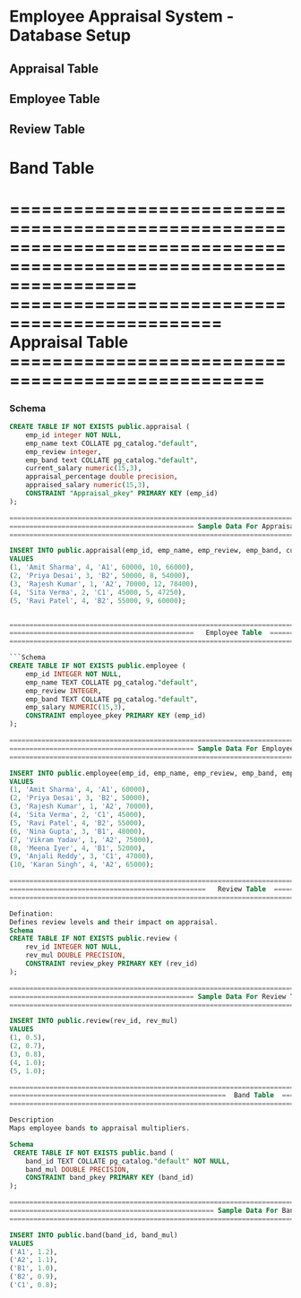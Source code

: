 # Employee Appraisal System - Database Setup

## Appraisal Table
## Employee Table
## Review Table
# Band Table
 
====================================================================================================================
==============================================   Appraisal Table  ==================================================
====================================================================================================================

### Schema
```sql
CREATE TABLE IF NOT EXISTS public.appraisal (
    emp_id integer NOT NULL,
    emp_name text COLLATE pg_catalog."default",
    emp_review integer,
    emp_band text COLLATE pg_catalog."default",
    current_salary numeric(15,3),
    appraisal_percentage double precision,
    appraised_salary numeric(15,3),
    CONSTRAINT "Appraisal_pkey" PRIMARY KEY (emp_id)
);

=======================================================================================================================
============================================== Sample Data For Appraisal Table  =======================================
=======================================================================================================================

INSERT INTO public.appraisal(emp_id, emp_name, emp_review, emp_band, current_salary, appraisal_percentage, appraised_salary)
VALUES
(1, 'Amit Sharma', 4, 'A1', 60000, 10, 66000),
(2, 'Priya Desai', 3, 'B2', 50000, 8, 54000),
(3, 'Rajesh Kumar', 1, 'A2', 70000, 12, 78400),
(4, 'Sita Verma', 2, 'C1', 45000, 5, 47250),
(5, 'Ravi Patel', 4, 'B2', 55000, 9, 60000);


==================================================================================================================
==============================================   Employee Table  =================================================
==================================================================================================================

```Schema
CREATE TABLE IF NOT EXISTS public.employee (
    emp_id INTEGER NOT NULL,
    emp_name TEXT COLLATE pg_catalog."default",
    emp_review INTEGER,
    emp_band TEXT COLLATE pg_catalog."default",
    emp_salary NUMERIC(15,3),
    CONSTRAINT employee_pkey PRIMARY KEY (emp_id)
);

=======================================================================================================================
============================================== Sample Data For Employee Table  =======================================
=======================================================================================================================

INSERT INTO public.employee(emp_id, emp_name, emp_review, emp_band, emp_salary)
VALUES
(1, 'Amit Sharma', 4, 'A1', 60000),
(2, 'Priya Desai', 3, 'B2', 50000),
(3, 'Rajesh Kumar', 1, 'A2', 70000),
(4, 'Sita Verma', 2, 'C1', 45000),
(5, 'Ravi Patel', 4, 'B2', 55000),
(6, 'Nina Gupta', 3, 'B1', 48000),
(7, 'Vikram Yadav', 1, 'A2', 75000),
(8, 'Meena Iyer', 4, 'B1', 52000),
(9, 'Anjali Reddy', 3, 'C1', 47000),
(10, 'Karan Singh', 4, 'A2', 65000);

==================================================================================================================
=================================================   Review Table  ================================================
==================================================================================================================

Defination:
Defines review levels and their impact on appraisal.
Schema
CREATE TABLE IF NOT EXISTS public.review (
    rev_id INTEGER NOT NULL,
    rev_mul DOUBLE PRECISION,
    CONSTRAINT review_pkey PRIMARY KEY (rev_id)
);

=======================================================================================================================
============================================== Sample Data For Review Table  ==========================================
=======================================================================================================================

INSERT INTO public.review(rev_id, rev_mul)
VALUES
(1, 0.5),
(2, 0.7),
(3, 0.8),
(4, 1.0);
(5, 1.0);

=======================================================================================================================
======================================================  Band Table  ===================================================
=======================================================================================================================

Description
Maps employee bands to appraisal multipliers.

Schema
 CREATE TABLE IF NOT EXISTS public.band (
    band_id TEXT COLLATE pg_catalog."default" NOT NULL,
    band_mul DOUBLE PRECISION,
    CONSTRAINT band_pkey PRIMARY KEY (band_id)
);

=======================================================================================================================
=================================================== Sample Data For Band Table  =======================================
=======================================================================================================================

INSERT INTO public.band(band_id, band_mul)
VALUES
('A1', 1.2),
('A2', 1.1),
('B1', 1.0),
('B2', 0.9),
('C1', 0.8);

